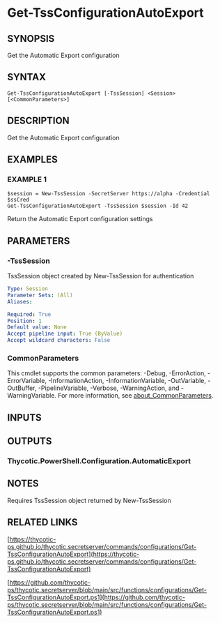 # Get-TssConfigurationAutoExport

## SYNOPSIS
Get the Automatic Export configuration

## SYNTAX

```
Get-TssConfigurationAutoExport [-TssSession] <Session> [<CommonParameters>]
```

## DESCRIPTION
Get the Automatic Export configuration

## EXAMPLES

### EXAMPLE 1
```
$session = New-TssSession -SecretServer https://alpha -Credential $ssCred
Get-TssConfigurationAutoExport -TssSession $session -Id 42
```

Return the Automatic Export configuration settings

## PARAMETERS

### -TssSession
TssSession object created by New-TssSession for authentication

```yaml
Type: Session
Parameter Sets: (All)
Aliases:

Required: True
Position: 1
Default value: None
Accept pipeline input: True (ByValue)
Accept wildcard characters: False
```

### CommonParameters
This cmdlet supports the common parameters: -Debug, -ErrorAction, -ErrorVariable, -InformationAction, -InformationVariable, -OutVariable, -OutBuffer, -PipelineVariable, -Verbose, -WarningAction, and -WarningVariable. For more information, see [about_CommonParameters](http://go.microsoft.com/fwlink/?LinkID=113216).

## INPUTS

## OUTPUTS

### Thycotic.PowerShell.Configuration.AutomaticExport
## NOTES
Requires TssSession object returned by New-TssSession

## RELATED LINKS

[https://thycotic-ps.github.io/thycotic.secretserver/commands/configurations/Get-TssConfigurationAutoExport](https://thycotic-ps.github.io/thycotic.secretserver/commands/configurations/Get-TssConfigurationAutoExport)

[https://github.com/thycotic-ps/thycotic.secretserver/blob/main/src/functions/configurations/Get-TssConfigurationAutoExport.ps1](https://github.com/thycotic-ps/thycotic.secretserver/blob/main/src/functions/configurations/Get-TssConfigurationAutoExport.ps1)

